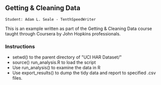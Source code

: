 ## Getting & Cleaning Data
    Student: Adam L. Seale - TenthSpeedWriter

This is an example written as part of the Getting & Cleaning Data course taught through Coursera by John Hopkins professionals.

### Instructions

* setwd() to the parent directory of "UCI HAR Dataset/"
* source() run_analysis.R to load the script
* Use run_analysis() to examine the data in R
* Use export_results() to dump the tidy data and report to specified .csv files.
